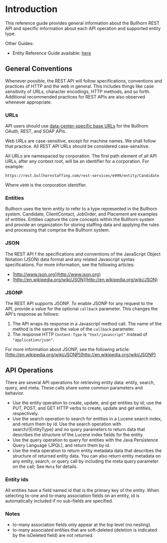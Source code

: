 # Introduction

This reference guide provides general information about the Bullhorn REST API and specific information about each API operation and supported entity type.

Other Guides: 
- Entity Reference Guide available: [here](./entityref.html)

## General Conventions

Whenever possible, the REST API will follow specifications, conventions and practices of HTTP and the web in general. This includes things like case sensitivity of URLs, character encodings, HTTP methods, and so forth. Additional recommended practices for REST APIs are also observed whenever appropriate.

### URLs

API users should use [data-center-specific base URLs](././Data-Center-URLs.html) for the Bullhorn OAuth, REST, and SOAP APIs.

Web URLs are case-sensitive, except for machine names. We shall follow that practice. All REST API URLs should be considered case-sensitive.

All URLs are namespaced by corporation. The first path element of all API URLs, after any context root, will be an identifier for a corporation. For example:

`https://rest.bullhornstaffing.com/rest-services/e999/entity/Candidate`

Where `e999` is the corporation identifier.

### Entities
Bullhorn uses the term entity to refer to a type represented in the Bullhorn system. Candidate, ClientContact, JobOrder, and Placement are examples of entities. Entities capture the core concepts within the Bullhorn system and provide an organization for storing staffing data and applying the rules and processing that comprise the Bullhorn system.

### JSON

The REST API f the specifications and conventions of the JavaScript Object Notation (JSON) data format and any related Javascript syntax specifications. For more information, see the following articles:

*   [http://www.json.org](http://www.json.org)
*   [http://en.wikipedia.org/wiki/JSON](http://en.wikipedia.org/wiki/JSON)

### JSONP
The REST API supports JSONP. To enable JSONP for any request to the API, provide a value for the optional `callback` parameter. This changes the API's response as follows:

1.   The API wraps its response in a Javascript method call. The name of the method is the same as the value of the `callback` parameter.
2.   The response HTTP `Content-Type` is `"text/javascript"` instead of `"application/json"`.

For more information about JSONP, see the following article: [http://en.wikipedia.org/wiki/JSONP](http://en.wikipedia.org/wiki/JSONP)

## API Operations
There are several API operations for retrieving entity data: entity, search, query, and meta. These calls share some common parameters and behavior.
* Use the entity operation to create, update, and get entities by id; use the PUT, POST, and GET HTTP verbs to create, update and get entities, respectively.
* Use the search operation to search for entities in a Lucene search index, and return them by id. Use the search operation with search/{EntityType} and no query parameters to return data that describes the structure of the Lucene index fields for the entity.
* Use the query operation to query for entities with the Java Persistence Query Language (JPQL), and return them by id.
* Use the meta operation to return entity metadata data that describes the structure of returned entity data. You can also return entity metadata on any entity, search, or query call by including the meta query parameter on the call; See `Meta` for details.

### Entity ids
All entities have a field named id that is the primary key of the entity. When selecting to-one and to-many association fields on an  entity, id is automatically included if no sub-fields are specified.

### Notes
* to-many association fields only appear at the top level (no nesting).
* to-many associated entities that are soft-deleted (deletion is indicated by the isDeleted field) are not returned.